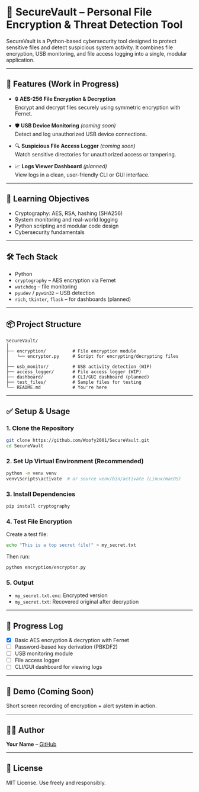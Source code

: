 # 🔐 SecureVault – Personal File Encryption & Threat Detection Tool

SecureVault is a Python-based cybersecurity tool designed to protect sensitive files and detect suspicious system activity. It combines file encryption, USB monitoring, and file access logging into a single, modular application.

---

## 🚀 Features (Work in Progress)

- 🔒 **AES-256 File Encryption & Decryption**  
  Encrypt and decrypt files securely using symmetric encryption with Fernet.

- 🛡️ **USB Device Monitoring** *(coming soon)*  
  Detect and log unauthorized USB device connections.

- 🔍 **Suspicious File Access Logger** *(coming soon)*  
  Watch sensitive directories for unauthorized access or tampering.

- 📈 **Logs Viewer Dashboard** *(planned)*  
  View logs in a clean, user-friendly CLI or GUI interface.

---

## 🧠 Learning Objectives

- Cryptography: AES, RSA, hashing (SHA256)
- System monitoring and real-world logging
- Python scripting and modular code design
- Cybersecurity fundamentals

---

## 🛠️ Tech Stack

- Python
- `cryptography` – AES encryption via Fernet
- `watchdog` – file monitoring
- `pyudev` / `pywin32` – USB detection
- `rich`, `tkinter`, `flask` – for dashboards (planned)

---

## 📦 Project Structure

```
SecureVault/
│
├── encryption/          # File encryption module
│   └── encryptor.py     # Script for encrypting/decrypting files
│
├── usb_monitor/         # USB activity detection (WIP)
├── access_logger/       # File access logger (WIP)
├── dashboard/           # CLI/GUI dashboard (planned)
├── test_files/          # Sample files for testing
└── README.md            # You're here
```

---

## ✅ Setup & Usage

### 1. Clone the Repository
```bash
git clone https://github.com/Woofy2001/SecureVault.git
cd SecureVault
```

### 2. Set Up Virtual Environment (Recommended)
```bash
python -m venv venv
venv\Scripts\activate  # or source venv/bin/activate (Linux/macOS)
```

### 3. Install Dependencies
```bash
pip install cryptography
```

### 4. Test File Encryption
Create a test file:
```bash
echo "This is a top secret file!" > my_secret.txt
```

Then run:
```bash
python encryption/encryptor.py
```

### 5. Output
- `my_secret.txt.enc`: Encrypted version
- `my_secret.txt`: Recovered original after decryption

---

## 🧪 Progress Log

- [x] Basic AES encryption & decryption with Fernet
- [ ] Password-based key derivation (PBKDF2)
- [ ] USB monitoring module
- [ ] File access logger
- [ ] CLI/GUI dashboard for viewing logs

---

## 📸 Demo (Coming Soon)
Short screen recording of encryption + alert system in action.

---

## 👨‍💻 Author

**Your Name** – [GitHub](https://github.com/your-username)

---

## 📄 License

MIT License. Use freely and responsibly.
